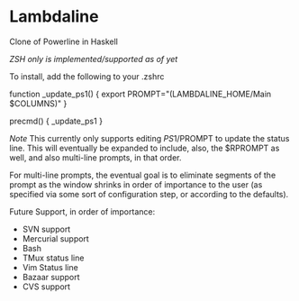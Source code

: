 Lambdaline
========

Clone of Powerline in Haskell

*ZSH only is implemented/supported as of yet*

To install, add the following to your .zshrc

function _update_ps1() {
  export PROMPT="$($LAMBDALINE_HOME/Main $COLUMNS)"
}

precmd() {
  _update_ps1
}


*Note* This currently only supports editing $PS1/$PROMPT to update the status line.  This will eventually be expanded to include, also, the $RPROMPT as well, and also multi-line prompts, in that order.

For multi-line prompts, the eventual goal is to eliminate segments of the prompt as the window shrinks in order of importance to the user (as specified via some sort of configuration step, or according to the defaults).

Future Support, in order of importance:
- SVN support
- Mercurial support
- Bash
- TMux status line
- Vim Status line
- Bazaar support
- CVS support

